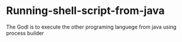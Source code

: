 # Running-shell-script-from-java

The Godl is to execute the other programing languege from java using process builder
